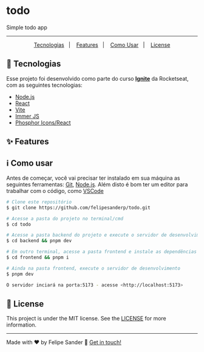 # todo

Simple todo app

---

<p align="center">
  <a href="#rocket-tecnologias">Tecnologias</a>&nbsp;&nbsp;&nbsp;|&nbsp;&nbsp;&nbsp;
  <a href="#sparkles-features">Features</a>&nbsp;&nbsp;&nbsp;|&nbsp;&nbsp;&nbsp;
  <a href="#information_source-como-usar">Como Usar</a>&nbsp;&nbsp;&nbsp;|&nbsp;&nbsp;&nbsp;
  <a href="#memo-license">License</a>
</p>

## :rocket: Tecnologias

Esse projeto foi desenvolvido como parte do curso [**Ignite**](https://www.rocketseat.com.br/ignite) da Rocketseat, com as seguintes tecnologias:

- [Node.js](https://nodejs.org/en)
- [React](https://pt-br.legacy.reactjs.org/)
- [Vite](https://vitejs.dev/)
- [Immer JS](https://github.com/immerjs/immer)
- [Phosphor Icons/React](https://phosphoricons.com/)

## :sparkles: Features


## :information_source: Como usar

Antes de começar, você vai precisar ter instalado em sua máquina as seguintes ferramentas: [Git](https://git-scm.com), [Node.js](https://nodejs.org/en/). 
Além disto é bom ter um editor para trabalhar com o código, como [VSCode](https://code.visualstudio.com/)

```bash
# Clone este repositório
$ git clone https://github.com/felipesanderp/todo.git

# Acesse a pasta do projeto no terminal/cmd
$ cd todo

# Acesse a pasta backend do projeto e execute o servidor de desenvolvimento
$ cd backend && pnpm dev

# Em outro terminal, acesse a pasta frontend e instale as dependências
$ cd frontend && pnpm i

# Ainda na pasta frontend, execute o servidor de desenvolvimento
$ pnpm dev

O servidor inciará na porta:5173 - acesse <http://localhost:5173> 
```

## :memo: License
This project is under the MIT license. See the [LICENSE](https://github.com/felipesanderp/todo/blob/main/LICENSE) for more information.

---

Made with ♥ by Felipe Sander :wave: [Get in touch!](https://www.linkedin.com/in/felipesander)
